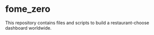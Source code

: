 # fome_zero
This repository contains files and scripts to build a restaurant-choose dashboard worldwide.

